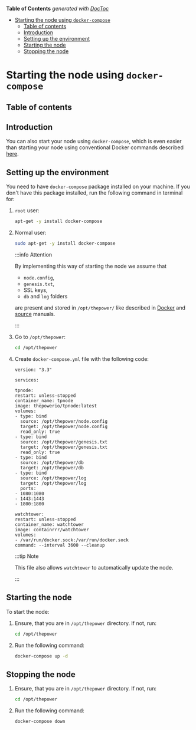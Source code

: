 <!-- START doctoc generated TOC please keep comment here to allow auto update -->
<!-- DON'T EDIT THIS SECTION, INSTEAD RE-RUN doctoc TO UPDATE -->
**Table of Contents**  *generated with [DocToc](https://github.com/thlorenz/doctoc)*

- [Starting the node using `docker-compose`](#starting-the-node-using-docker-compose)
  - [Table of contents](#table-of-contents)
  - [Introduction](#introduction)
  - [Setting up the environment](#setting-up-the-environment)
  - [Starting the node](#starting-the-node)
  - [Stopping the node](#stopping-the-node)

<!-- END doctoc generated TOC please keep comment here to allow auto update -->

# Starting the node using `docker-compose`


## Table of contents

<!--START DOCTOC-->
<!--END DOCTOC-->

## Introduction

You can also start your node using `docker-compose`, which is even easier than starting your node using conventional Docker commands described [here](./05-startingTpNode_docker.md).

## Setting up the environment

You need to have `docker-compose` package installed on your machine. If you don't have this package installed, run the following command in terminal for:

1. `root` user:

   ```bash
   apt-get -y install docker-compose
   ```

2. Normal user:

   ```bash
   sudo apt-get -y install docker-compose
   ```

   :::info Attention

   By implementing this way of starting the node we assume that

    - `node.config`,
    - `genesis.txt`,
    - SSL keys,
    - `db` and `log` folders

   are present and stored in `/opt/thepower/` like described in [Docker](./05-startingTpNode_docker.md) and [source](./06-startingTpNode_source.md) manuals.

   :::

3. Go to `/opt/thepower`:

   ```bash
   cd /opt/thepower
   ```

4. Create `docker-compose.yml` file with the following code:

   ```text
   version: "3.3"

   services:

   tpnode:
   restart: unless-stopped
   container_name: tpnode
   image: thepowerio/tpnode:latest
   volumes:
   - type: bind
     source: /opt/thepower/node.config
     target: /opt/thepower/node.config
     read_only: true
   - type: bind
     source: /opt/thepower/genesis.txt
     target: /opt/thepower/genesis.txt
     read_only: true
   - type: bind
     source: /opt/thepower/db
     target: /opt/thepower/db
   - type: bind
     source: /opt/thepower/log
     target: /opt/thepower/log
     ports:
   - 1080:1080
   - 1443:1443
   - 1800:1800

   watchtower:
   restart: unless-stopped
   container_name: watchtower
   image: containrrr/watchtower
   volumes:
   - /var/run/docker.sock:/var/run/docker.sock
   command: --interval 3600 --cleanup
   ```

   :::tip Note

   This file also allows `watchtower` to automatically update the node.

   :::

## Starting the node

To start the node:

1. Ensure, that you are in `/opt/thepower` directory. If not, run:

   ```bash
   cd /opt/thepower
   ```

2. Run the following command:

   ```bash
   docker-compose up -d
   ```

## Stopping the node

1. Ensure, that you are in `/opt/thepower` directory. If not, run:

   ```bash
   cd /opt/thepower
   ```

2. Run the following command:

   ```bash
   docker-compose down
   ```